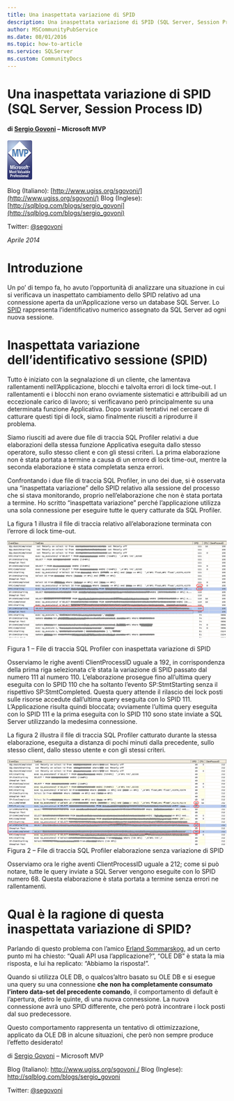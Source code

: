 ```yaml
---
title: Una inaspettata variazione di SPID 
description: Una inaspettata variazione di SPID (SQL Server, Session Process ID)
author: MSCommunityPubService
ms.date: 08/01/2016
ms.topic: how-to-article
ms.service: SQLServer
ms.custom: CommunityDocs
---
```

# Una inaspettata variazione di SPID (SQL Server, Session Process ID)

#### di [Sergio Govoni](http://mvp.microsoft.com/en-us/mvp/Sergio%20Govoni-4029181) – Microsoft MVP
![](./img/Inaspettata-variazione-di-SPID/image1.png)

Blog (Italiano): [http://www.ugiss.org/sgovoni/](http://www.ugiss.org/sgovoni/)
Blog (Inglese): [http://sqlblog.com/blogs/sergio_govoni](http://sqlblog.com/blogs/sergio_govoni)

Twitter: [@segovoni](https://twitter.com/segovoni)

*Aprile 2014*


Introduzione
============

Un po’ di tempo fa, ho avuto l’opportunità di analizzare una situazione
in cui si verificava un inaspettato cambiamento dello SPID relativo ad
una connessione aperta da un’Applicazione verso un database SQL Server.
Lo [SPID](http://technet.microsoft.com/en-us/library/ms189535.aspx)
rappresenta l’identificativo numerico assegnato da SQL Server ad ogni
nuova sessione.

Inaspettata variazione dell’identificativo sessione (SPID)
==========================================================

Tutto è iniziato con la segnalazione di un cliente, che lamentava
rallentamenti nell’Applicazione, blocchi e talvolta errori di lock
time-out. I rallentamenti e i blocchi non erano ovviamente sistematici e
attribuibili ad un eccezionale carico di lavoro; si verificavano però
principalmente su una determinata funzione Applicativa. Dopo svariati
tentativi nel cercare di catturare questi tipi di lock, siamo finalmente
riusciti a riprodurre il problema.

Siamo riusciti ad avere due file di traccia SQL Profiler relativi a due
elaborazioni della stessa funzione Applicativa eseguita dallo stesso
operatore, sullo stesso client e con gli stessi criteri. La prima
elaborazione non è stata portata a termine a causa di un errore di lock
time-out, mentre la seconda elaborazione è stata completata senza
errori.

Confrontando i due file di traccia SQL Profiler, in uno dei due, si è
osservata una “inaspettata variazione” dello SPID relativo alla sessione
del processo che si stava monitorando, proprio nell’elaborazione che non
è stata portata a termine. Ho scritto “inaspettata variazione” perché
l’applicazione utilizza una sola connessione per eseguire tutte le query
catturate da SQL Profiler.

La figura 1 illustra il file di traccia relativo all’elaborazione
terminata con l’errore di lock time-out.

![](./img/Inaspettata-variazione-di-SPID/image2.png)

Figura 1 – File di traccia SQL Profiler con inaspettata variazione
    di SPID

Osserviamo le righe aventi ClientProcessID uguale a 192, in
corrispondenza della prima riga selezionata c’è stata la variazione di
SPID passato dal numero 111 al numero 110. L’elaborazione prosegue fino
all’ultima query eseguita con lo SPID 110 che ha soltanto l’evento
SP:StmtStarting senza il rispettivo SP:StmtCompleted. Questa query
attende il rilascio dei lock posti sulle risorse accedute dall’ultima
query eseguita con lo SPID 111. L’Applicazione risulta quindi bloccata;
ovviamente l’ultima query eseguita con lo SPID 111 e la prima eseguita
con lo SPID 110 sono state inviate a SQL Server utilizzando la medesima
connessione.

La figura 2 illustra il file di traccia SQL Profiler catturato durante
la stessa elaborazione, eseguita a distanza di pochi minuti dalla
precedente, sullo stesso client, dallo stesso utente e con gli stessi
criteri.

![](./img/Inaspettata-variazione-di-SPID/image3.png)
Figura 2 – File di traccia SQL Profiler elaborazione senza
    variazione di SPID

Osserviamo ora le righe aventi ClientProcessID uguale a 212; come si può
notare, tutte le query inviate a SQL Server vengono eseguite con lo SPID
numero 68. Questa elaborazione è stata portata a termine senza errori ne
rallentamenti.

Qual è la ragione di questa inaspettata variazione di SPID?
===========================================================

Parlando di questo problema con l’amico [Erland
Sommarskog](http://www.sommarskog.se/), ad un certo punto mi ha chiesto:
“Quali API usa l’applicazione?”, “OLE DB” è stata la mia risposta, e lui
ha replicato: “Abbiamo la risposta!”.

Quando si utilizza OLE DB, o qualcos’altro basato su OLE DB e si esegue
una query su una connessione **che non ha completamente consumato
l’intero data-set del precedente comando**, il comportamento di default
è l’apertura, dietro le quinte, di una nuova connessione. La nuova
connessione avrà uno SPID differente, che però potrà incontrare i lock
posti dal suo predecessore.

Questo comportamento rappresenta un tentativo di ottimizzazione,
applicato da OLE DB in alcune situazioni, che però non sempre produce
l’effetto desiderato!

di [Sergio
Govoni](http://mvp.microsoft.com/en-us/mvp/Sergio%20Govoni-4029181) –
Microsoft MVP

Blog (Italiano): [http://www.ugiss.org/sgovoni
/](http://www.ugiss.org/sgovoni%20/) Blog (Inglese): <http://sqlblog.com/blogs/sergio_govoni>

Twitter: [@segovoni](https://twitter.com/segovoni)
